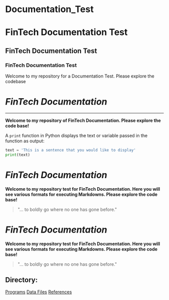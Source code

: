 # Documentation_Test
# FinTech Documentation Test
## FinTech Documentation Test
### FinTech Documentation Test

Welcome to my repository for a Documentation Test. Please explore the codebase

# *FinTech Documentation* 
---
**Welcome to my repository of FinTech Documentation. Please explore the code base!**

A `print` function in Python displays the text or variable passed in the function as output:

```python
text = 'This is a sentence that you would like to display'
print(text)
``` 

# *FinTech Documentation*

**Welcome to my repository test for FinTech Documentation. Here you will see various formats for executing Markdowns. Please explore the code base!**

> "... to boldly go where no one has gone before."

# *FinTech Documentation*

**Welcome to my repository test for FinTech Documentation. Here you will see various formats for executing Markdowns. Please explore the code base!**

> "... to boldly go where no one has gone before."

## **Directory:**

[Programs](code)
[Data Files](data)
[References](references)

